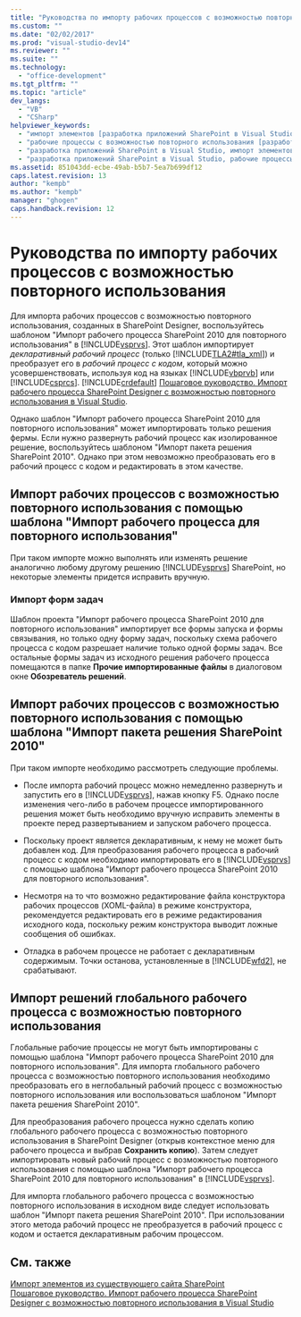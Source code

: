 ```yaml
---
title: "Руководства по импорту рабочих процессов с возможностью повторного использования"
ms.custom: ""
ms.date: "02/02/2017"
ms.prod: "visual-studio-dev14"
ms.reviewer: ""
ms.suite: ""
ms.technology: 
  - "office-development"
ms.tgt_pltfrm: ""
ms.topic: "article"
dev_langs: 
  - "VB"
  - "CSharp"
helpviewer_keywords: 
  - "импорт элементов [разработка приложений SharePoint в Visual Studio]"
  - "рабочие процессы с возможностью повторного использования [разработка приложений SharePoint в Visual Studio]"
  - "разработка приложений SharePoint в Visual Studio, импорт элементов"
  - "разработка приложений SharePoint в Visual Studio, рабочие процессы с возможностью повторного использования"
ms.assetid: 851043dd-ecbe-49ab-b5b7-5ea7b699df12
caps.latest.revision: 13
author: "kempb"
ms.author: "kempb"
manager: "ghogen"
caps.handback.revision: 12
---
```

# Руководства по импорту рабочих процессов с возможностью повторного использования
  Для импорта рабочих процессов с возможностью повторного использования, созданных в SharePoint Designer, воспользуйтесь шаблоном "Импорт рабочего процесса SharePoint 2010 для повторного использования" в [!INCLUDE[vsprvs](../sharepoint/includes/vsprvs-md.md)].  Этот шаблон импортирует *декларативный* *рабочий процесс* \(только [!INCLUDE[TLA2#tla_xml](../sharepoint/includes/tla2sharptla-xml-md.md)]\) и преобразует его в *рабочий процесс с кодом*, который можно усовершенствовать, используя код на языках [!INCLUDE[vbprvb](../sharepoint/includes/vbprvb-md.md)] или [!INCLUDE[csprcs](../sharepoint/includes/csprcs-md.md)].  [!INCLUDE[crdefault](../sharepoint/includes/crdefault-md.md)] [Пошаговое руководство. Импорт рабочего процесса SharePoint Designer с возможностью повторного использования в Visual Studio](../sharepoint/walkthrough-import-a-sharepoint-designer-reusable-workflow-into-visual-studio.md).  
  
 Однако шаблон "Импорт рабочего процесса SharePoint 2010 для повторного использования" может импортировать только решения фермы.  Если нужно развернуть рабочий процесс как изолированное решение, воспользуйтесь шаблоном "Импорт пакета решения SharePoint 2010".  Однако при этом невозможно преобразовать его в рабочий процесс с кодом и редактировать в этом качестве.  
  
## Импорт рабочих процессов с возможностью повторного использования с помощью шаблона "Импорт рабочего процесса для повторного использования"  
 При таком импорте можно выполнять или изменять решение аналогично любому другому решению [!INCLUDE[vsprvs](../sharepoint/includes/vsprvs-md.md)] SharePoint, но некоторые элементы придется исправить вручную.  
  
### Импорт форм задач  
 Шаблон проекта "Импорт рабочего процесса SharePoint 2010 для повторного использования" импортирует все формы запуска и формы связывания, но только одну форму задач, поскольку схема рабочего процесса с кодом разрешает наличие только одной формы задач.  Все остальные формы задач из исходного решения рабочего процесса помещаются в папке **Прочие импортированные файлы** в диалоговом окне **Обозреватель решений**.  
  
## Импорт рабочих процессов с возможностью повторного использования с помощью шаблона "Импорт пакета решения SharePoint 2010"  
 При таком импорте необходимо рассмотреть следующие проблемы.  
  
-   После импорта рабочий процесс можно немедленно развернуть и запустить его в [!INCLUDE[vsprvs](../sharepoint/includes/vsprvs-md.md)], нажав кнопку F5.  Однако после изменения чего\-либо в рабочем процессе импортированного решения может быть необходимо вручную исправить элементы в проекте перед развертыванием и запуском рабочего процесса.  
  
-   Поскольку проект является декларативным, к нему не может быть добавлен код.  Для преобразования рабочего процесса в рабочий процесс с кодом необходимо импортировать его в [!INCLUDE[vsprvs](../sharepoint/includes/vsprvs-md.md)] с помощью шаблона "Импорт рабочего процесса SharePoint 2010 для повторного использования".  
  
-   Несмотря на то что возможно редактирование файла конструктора рабочих процессов \(XOML\-файла\) в режиме конструктора, рекомендуется редактировать его в режиме редактирования исходного кода, поскольку режим конструктора выводит ложные сообщения об ошибках.  
  
-   Отладка в рабочем процессе не работает с декларативным содержимым.  Точки останова, установленные в [!INCLUDE[wfd2](../sharepoint/includes/wfd2-md.md)], не срабатывают.  
  
## Импорт решений глобального рабочего процесса с возможностью повторного использования  
 Глобальные рабочие процессы не могут быть импортированы с помощью шаблона "Импорт рабочего процесса SharePoint 2010 для повторного использования".  Для импорта глобального рабочего процесса с возможностью повторного использования необходимо преобразовать его в неглобальный рабочий процесс с возможностью повторного использования или воспользоваться шаблоном "Импорт пакета решения SharePoint 2010".  
  
 Для преобразования рабочего процесса нужно сделать копию глобального рабочего процесса с возможностью повторного использования в SharePoint Designer \(открыв контекстное меню для рабочего процесса и выбрав **Сохранить копию**\).  Затем следует импортировать новый рабочий процесс с возможностью повторного использования с помощью шаблона "Импорт рабочего процесса SharePoint 2010 для повторного использования" в [!INCLUDE[vsprvs](../sharepoint/includes/vsprvs-md.md)].  
  
 Для импорта глобального рабочего процесса с возможностью повторного использования в исходном виде следует использовать шаблон "Импорт пакета решения SharePoint 2010".  При использовании этого метода рабочий процесс не преобразуется в рабочий процесс с кодом и остается декларативным рабочим процессом.  
  
## См. также  
 [Импорт элементов из существующего сайта SharePoint](../sharepoint/importing-items-from-an-existing-sharepoint-site.md)   
 [Пошаговое руководство. Импорт рабочего процесса SharePoint Designer с возможностью повторного использования в Visual Studio](../sharepoint/walkthrough-import-a-sharepoint-designer-reusable-workflow-into-visual-studio.md)  
  
  